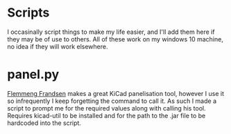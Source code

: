 # Scripts

I occasinally script things to make my life easier, and I'll add them here if they may be of use to others. All of these work on my windows 10 machine, no idea if they will work elsewhere. 

# panel.py

[Flemmeng Frandsen](https://gitlab.com/dren.dk/kicad-util) makes a great KiCad panelisation tool, however I use it so infrequently I keep forgetting the command to call it. As such I made a script to prompt me for the required values along with calling his tool. Requires kicad-util to be installed and for the path to the .jar file to be hardcoded into the script. 